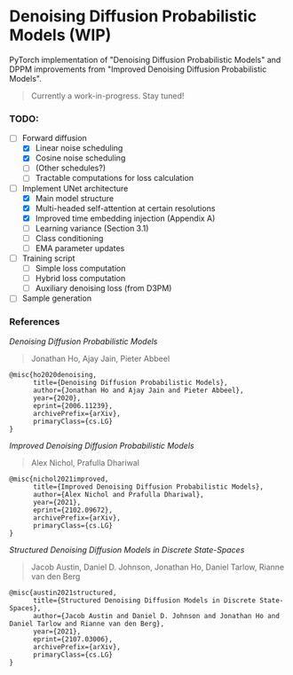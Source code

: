 # Denoising Diffusion Probabilistic Models (WIP)
PyTorch implementation of "Denoising Diffusion Probabilistic Models" and DPPM
improvements from "Improved Denoising Diffusion Probabilistic Models".

> Currently a work-in-progress. Stay tuned!

### TODO:
- [ ] Forward diffusion
    - [X] Linear noise scheduling
    - [X] Cosine noise scheduling
    - [ ] (Other schedules?)
    - [ ] Tractable computations for loss calculation
- [ ] Implement UNet architecture
    - [X] Main model structure
    - [X] Multi-headed self-attention at certain resolutions
    - [X] Improved time embedding injection (Appendix A)
    - [ ] Learning variance (Section 3.1)
    - [ ] Class conditioning
    - [ ] EMA parameter updates
- [ ] Training script
    - [ ] Simple loss computation
    - [ ] Hybrid loss computation
    - [ ] Auxiliary denoising loss (from D3PM)
- [ ] Sample generation

### References

*Denoising Diffusion Probabilistic Models*
> Jonathan Ho, Ajay Jain, Pieter Abbeel

```
@misc{ho2020denoising,
      title={Denoising Diffusion Probabilistic Models}, 
      author={Jonathan Ho and Ajay Jain and Pieter Abbeel},
      year={2020},
      eprint={2006.11239},
      archivePrefix={arXiv},
      primaryClass={cs.LG}
}
```

*Improved Denoising Diffusion Probabilistic Models*
> Alex Nichol, Prafulla Dhariwal

```
@misc{nichol2021improved,
      title={Improved Denoising Diffusion Probabilistic Models}, 
      author={Alex Nichol and Prafulla Dhariwal},
      year={2021},
      eprint={2102.09672},
      archivePrefix={arXiv},
      primaryClass={cs.LG}
}
```

*Structured Denoising Diffusion Models in Discrete State-Spaces*
> Jacob Austin, Daniel D. Johnson, Jonathan Ho, Daniel Tarlow, Rianne van den Berg

```
@misc{austin2021structured,
      title={Structured Denoising Diffusion Models in Discrete State-Spaces}, 
      author={Jacob Austin and Daniel D. Johnson and Jonathan Ho and Daniel Tarlow and Rianne van den Berg},
      year={2021},
      eprint={2107.03006},
      archivePrefix={arXiv},
      primaryClass={cs.LG}
}
```
